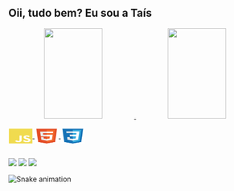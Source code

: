 ## Oii, tudo bem? Eu sou a Taís

<div align="center">
  <a href="https://github.com/taisbelucik">
  <img height="180em" width="48%" src="https://github-readme-stats.vercel.app/api?username=taisbelucik&show_icons=true&theme=synthwave&include_all_commits=true&count_private=true"/>
  <img height="180em" width="48%" src="https://github-readme-stats.vercel.app/api/top-langs/?username=taisbelucik&layout=compact&langs_count=7&theme=synthwave"/>
</div>
<div style="display: inline_block"><br>
  <img align="center" alt="Tais-Js" height="30" width="48" src="https://raw.githubusercontent.com/devicons/devicon/master/icons/javascript/javascript-plain.svg">
  <img align="center" alt="Tais-HTML" height="30" width="48" src="https://raw.githubusercontent.com/devicons/devicon/master/icons/html5/html5-original.svg">
  <img align="center" alt="Tais-CSS" height="30" width="48" src="https://raw.githubusercontent.com/devicons/devicon/master/icons/css3/css3-original.svg">
</div>

##

  <a href="https://instagram.com/rafaballerini" target="_blank"><img src="https://img.shields.io/badge/-Instagram-%23E4405F?style=for-the-badge&logo=instagram&logoColor=white" target="_blank"></a>
  <a href = "mailto:taisbelucik@hotmail.com"><img src="https://img.shields.io/badge/-Gmail-%23333?style=for-the-badge&logo=gmail&logoColor=white" target="_blank"></a>
  <a href="https://www.linkedin.com/in/ta%C3%ADs-let%C3%ADcia-belucik-917b4819b/" target="_blank"><img src="https://img.shields.io/badge/-LinkedIn-%230077B5?style=for-the-badge&logo=linkedin&logoColor=white" target="_blank"></a> 
  
  ![Snake animation](https://github.com/taisbelucik/taisbelucik/blob/output/github-contribution-grid-snake.svg)
<div> 
